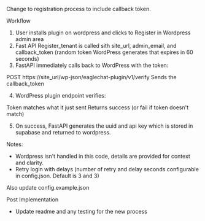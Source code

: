 Change to registration process to include callback token. 

Workflow
1. User installs plugin on wordpress and clicks to Register in Wordpress admin area
2. Fast API Register_tenant is called sith site_url, admin_email, and callback_token (random token WordPress generates that expires in 60 seconds)
3. FastAPI immediately calls back to WordPress with the token:

POST https://site_url/wp-json/eaglechat-plugin/v1/verify
Sends the callback_token

4. WordPress plugin endpoint verifies:

Token matches what it just sent
Returns success (or fail if token doesn't match)

5. On success, FastAPI generates the uuid and api key which is stored in supabase and returned to wordpress.

Notes:
- Wordpress isn't handled in this code, details are provided for context and clarity. 
- Retry login with delays (number of retry and delay seconds configurable in config.json. Default is 3 and 3)

Also update config.example.json

Post Implementation
- Update readme and any testing for the new process




